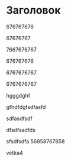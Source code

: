 # Заголовок

676767676

67676767

7667676767

676767676

6767676767

6767676767

hgggdghf

gfhdfdgfsdfasfd

sdfasdfsdf

dfsdfsadfds

sfsdfsdfa
56858767858

vetka4
